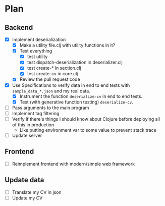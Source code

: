 # Plan

## Backend

- [x] Implement deserialization
    - [x] Make a utility file.clj with utility functions in it?
    - [x] Test everything
        - [x] test utility
        - [x] test dispatch-deserialization in deserializer.clj
        - [x] test create-* in section.clj
        - [x] test create-cv in core.clj
    - [x] Review the pull request code
- [x] Use Specifications to verify data in end to end tests with `sample_data_*.json` and my real data.
    - [x] Instrument the function `deserialize-cv` in end to end tests.
    - [x] Test (with generative function testing) `deserialize-cv`.
- [ ] Pass arguments to the main program
- [ ] Implement tag filtering
- [ ] Verify if there's things I should know about Clojure before deploying all of this in production
    - Like putting environment var to some value to prevent stack trace
- [ ] Update server

## Frontend

- [ ] Reimplement frontend with modern/simple web framework

## Update data

- [ ] Translate my CV in json
- [ ] Update my CV
